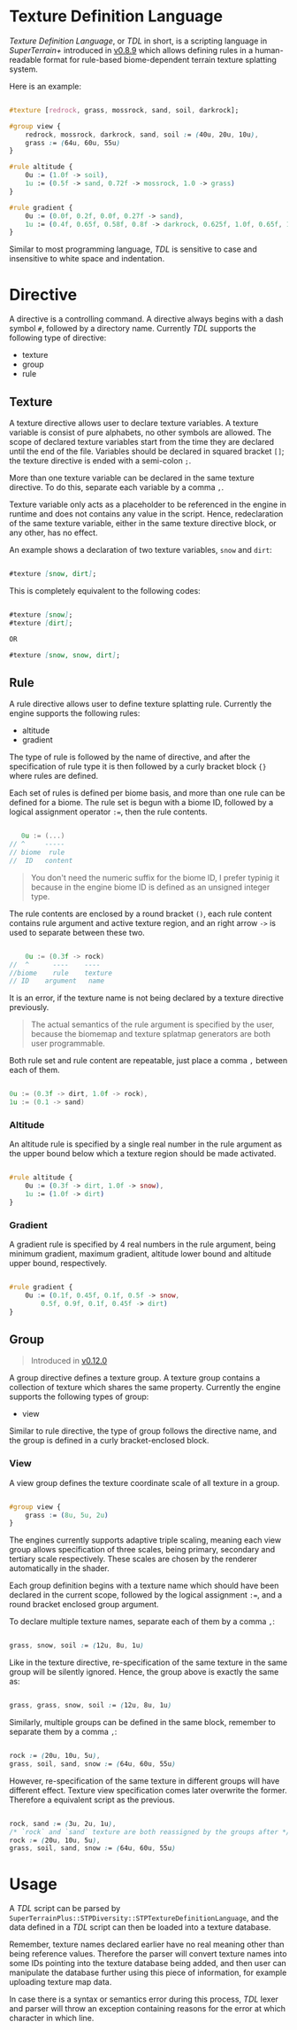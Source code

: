 # Texture Definition Language

*Texture Definition Language*, or *TDL* in short, is a scripting language in *SuperTerrain+* introduced in [v0.8.9](https://github.com/stephen-hqxu/superterrainplus/releases/tag/v0.8.9) which allows defining rules in a human-readable format for rule-based biome-dependent terrain texture splatting system.

Here is an example:

```css

#texture [redrock, grass, mossrock, sand, soil, darkrock];

#group view {
	redrock, mossrock, darkrock, sand, soil := (40u, 20u, 10u),
	grass := (64u, 60u, 55u)
}

#rule altitude {
	0u := (1.0f -> soil),
	1u := (0.5f -> sand, 0.72f -> mossrock, 1.0 -> grass)
}

#rule gradient {
	0u := (0.0f, 0.2f, 0.0f, 0.27f -> sand),
	1u := (0.4f, 0.65f, 0.58f, 0.8f -> darkrock, 0.625f, 1.0f, 0.65f, 1.0f -> redrock)
}

```

Similar to most programming language, *TDL* is sensitive to case and insensitive to white space and indentation.

# Directive

A directive is a controlling command. A directive always begins with a dash symbol `#`, followed by a directory name. Currently *TDL* supports the following type of directive:

- texture
- group
- rule

## Texture

A texture directive allows user to declare texture variables. A texture variable is consist of pure alphabets, no other symbols are allowed. The scope of declared texture variables start from the time they are declared until the end of the file. Variables should be declared in squared bracket `[]`; the texture directive is ended with a semi-colon `;`.

More than one texture variable can be declared in the same texture directive. To do this, separate each variable by a comma `,`.

Texture variable only acts as a placeholder to be referenced in the engine in runtime and does not contains any value in the script. Hence, redeclaration of the same texture variable, either in the same texture directive block, or any other, has no effect.

An example shows a declaration of two texture variables, `snow` and `dirt`:

```markdown

#texture [snow, dirt];

```

This is completely equivalent to the following codes:

```markdown

#texture [snow];
#texture [dirt];

OR

#texture [snow, snow, dirt];

```


## Rule

A rule directive allows user to define texture splatting rule. Currently the engine supports the following rules:

- altitude
- gradient

The type of rule is followed by the name of directive, and after the specification of rule type it is then followed by a curly bracket block `{}` where rules are defined.

Each set of rules is defined per biome basis, and more than one rule can be defined for a biome. The rule set is begun with a biome ID, followed by a logical assignment operator `:=`, then the rule contents.

```cpp

   0u := (...)
// ^     -----
// biome  rule
//  ID   content

```

> You don't need the numeric suffix for the biome ID, I prefer typinig it because in the engine biome ID is defined as an unsigned integer type.

The rule contents are enclosed by a round bracket `()`, each rule content contains rule argument and active texture region, and an right arrow `->` is used to separate between these two.

```cpp

    0u := (0.3f -> rock)
//  ^      ----    ----
//biome	   rule    texture
// ID    argument   name

```

It is an error, if the texture name is not being declared by a texture directive previously.

> The actual semantics of the rule argument is specified by the user, because the biomemap and texture splatmap generators are both user programmable.

Both rule set and rule content are repeatable, just place a comma `,` between each of them.

```cpp

0u := (0.3f -> dirt, 1.0f -> rock),
1u := (0.1 -> sand)

```

### Altitude

An altitude rule is specified by a single real number in the rule argument as the upper bound below which a texture region should be made activated.

```css

#rule altitude {
	0u := (0.3f -> dirt, 1.0f -> snow),
	1u := (1.0f -> dirt)
}

```

### Gradient

A gradient rule is specified by 4 real numbers in the rule argument, being minimum gradient, maximum gradient, altitude lower bound and altitude upper bound, respectively.

```css

#rule gradient {
	0u := (0.1f, 0.45f, 0.1f, 0.5f -> snow, 
		0.5f, 0.9f, 0.1f, 0.45f -> dirt)
}

```

## Group

> Introduced in [v0.12.0](https://github.com/stephen-hqxu/superterrainplus/releases/tag/v0.12.0)

A group directive defines a texture group. A texture group contains a collection of texture which shares the same property. Currently the engine supports the following types of group:

- view

Similar to rule directive, the type of group follows the directive name, and the group is defined in a curly bracket-enclosed block.

### View

A view group defines the texture coordinate scale of all texture in a group.

```css

#group view {
	grass := (8u, 5u, 2u)
}

```

The engines currently supports adaptive triple scaling, meaning each view group allows specification of three scales, being primary, secondary and tertiary scale respectively. These scales are chosen by the renderer automatically in the shader.

Each group definition begins with a texture name which should have been declared in the current scope, followed by the logical assignment `:=`, and a round bracket enclosed group argument.

To declare multiple texture names, separate each of them by a comma `,`:

```css

grass, snow, soil := (12u, 8u, 1u)

```

Like in the texture directive, re-specification of the same texture in the same group will be silently ignored. Hence, the group above is exactly the same as:

```css

grass, grass, snow, soil := (12u, 8u, 1u)

```

Similarly, multiple groups can be defined in the same block, remember to separate them by a comma `,`:

```css

rock := (20u, 10u, 5u),
grass, soil, sand, snow := (64u, 60u, 55u)

```

However, re-specification of the same texture in different groups will have different effect. Texture view specification comes later overwrite the former. Therefore a equivalent script as the previous.

```css

rock, sand := (3u, 2u, 1u),
/* `rock` and `sand` texture are both reassigned by the groups after */
rock := (20u, 10u, 5u),
grass, soil, sand, snow := (64u, 60u, 55u)

```

# Usage

A *TDL* script can be parsed by `SuperTerrainPlus::STPDiversity::STPTextureDefinitionLanguage`, and the data defined in a *TDL* script can then be loaded into a texture database.

Remember, texture names declared earlier have no real meaning other than being reference values. Therefore the parser will convert texture names into some IDs pointing into the texture database being added, and then user can manipulate the database further using this piece of information, for example uploading texture map data.

In case there is a syntax or semantics error during this process, *TDL* lexer and parser will throw an exception containing reasons for the error at which character in which line.
